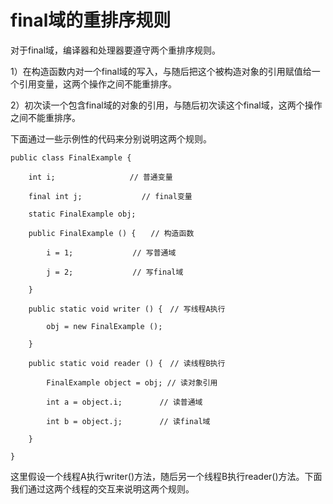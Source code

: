 # final域的重排序规则

对于final域，编译器和处理器要遵守两个重排序规则。

1）在构造函数内对一个final域的写入，与随后把这个被构造对象的引用赋值给一个引用变量，这两个操作之间不能重排序。

2）初次读一个包含final域的对象的引用，与随后初次读这个final域，这两个操作之间不能重排序。

下面通过一些示例性的代码来分别说明这两个规则。

```
public class FinalExample {

    int i;　　　　　　　　　　// 普通变量

    final int j;　　　　　　　　// final变量

    static FinalExample obj;

    public FinalExample () {　　// 构造函数

        i = 1;　　　　　　　　// 写普通域

        j = 2;　　　　　　　　// 写final域

    }

    public static void writer () {　// 写线程A执行

        obj = new FinalExample ();

    }

    public static void reader () {　// 读线程B执行

        FinalExample object = obj; // 读对象引用

        int a = object.i;　　　　　// 读普通域

        int b = object.j;　　　　　// 读final域

    }

}
```

这里假设一个线程A执行writer\(\)方法，随后另一个线程B执行reader\(\)方法。下面我们通过这两个线程的交互来说明这两个规则。

